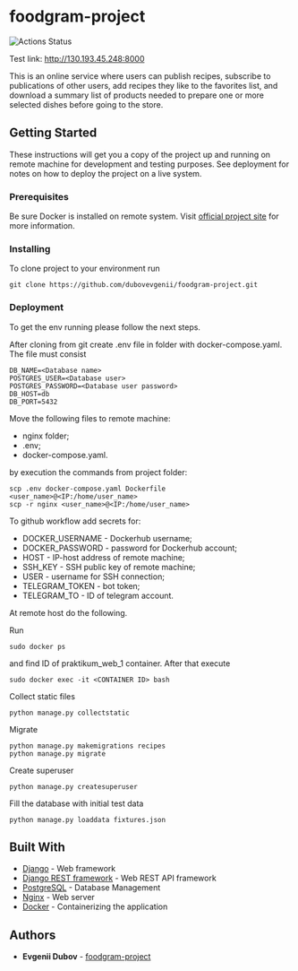 # foodgram-project

![Actions Status](https://github.com/dubovevgenii/foodgram-project/workflows/foodgram-project%20workflow/badge.svg)

Test link: http://130.193.45.248:8000

This is an online service where users can publish recipes, subscribe to publications of other users, add recipes they like to the favorites list, and download a summary list of products needed to prepare one or more selected dishes before going to the store.

## Getting Started

These instructions will get you a copy of the project up and running on remote machine for development and testing purposes. See deployment for notes on how to deploy the project on a live system.

### Prerequisites

Be sure Docker is installed on remote system. Visit [official project site](https://docs.docker.com/engine/install/) for more information.


### Installing

To clone project to your environment run

```
git clone https://github.com/dubovevgenii/foodgram-project.git
```

### Deployment

To get the env running please follow the next steps.

After cloning from git create .env file in folder with docker-compose.yaml.
The file must consist

```
DB_NAME=<Database name>
POSTGRES_USER=<Database user>
POSTGRES_PASSWORD=<Database user password>
DB_HOST=db
DB_PORT=5432
```

Move the following files to remote machine:
* nginx folder;
* .env;
* docker-compose.yaml.

by execution the commands from project folder:

```
scp .env docker-compose.yaml Dockerfile <user_name>@<IP:/home/user_name>
scp -r nginx <user_name>@<IP:/home/user_name>
```

To github workflow add secrets for:
* DOCKER_USERNAME - Dockerhub username;
* DOCKER_PASSWORD - password for Dockerhub account;
* HOST - IP-host address of remote machine;
* SSH_KEY - SSH public key of remote machine;
* USER - username for SSH connection;
* TELEGRAM_TOKEN - bot token;
* TELEGRAM_TO - ID of telegram account.


At remote host do the following.

Run

```
sudo docker ps
```

and find ID of praktikum_web_1 container. After that execute

```
sudo docker exec -it <CONTAINER ID> bash
```

Collect static files

```
python manage.py collectstatic
```

Migrate

```
python manage.py makemigrations recipes
python manage.py migrate
```

Create superuser

```
python manage.py createsuperuser
```

Fill the database with initial test data

```
python manage.py loaddata fixtures.json
```

## Built With

* [Django](https://www.djangoproject.com/) - Web framework
* [Django REST framework](https://www.django-rest-framework.org/) - Web REST API framework
* [PostgreSQL](https://hub.docker.com/layers/postgres/library/postgres/12.4/images/sha256-9ac69ab75fd982b72064780473e1cb169884ca14c8c77ce598de53b945dcf070?context=explore) - Database Management
* [Nginx](https://hub.docker.com/layers/nginx/library/nginx/1.19.6/images/sha256-1ebd1e5add2316db67542aca3ff282f055124e86898f7d6d9a88e4ca6192422c?context=explore) - Web server
* [Docker](https://www.docker.com/) - Containerizing the application

## Authors

* **Evgenii Dubov** - [foodgram-project](https://github.com/dubovevgenii/foodgram-project)

